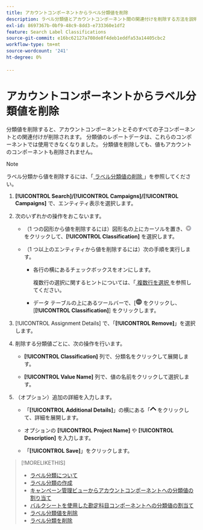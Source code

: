```yaml
---
title: アカウントコンポーネントからラベル分類値を削除
description: ラベル分類値とアカウントコンポーネント間の関連付けを削除する方法を説明します。
exl-id: 8697367b-0bf9-48c9-8dd3-e733360e1df2
feature: Search Label Classifications
source-git-commit: e16bc62127a708de8f4deb1eddfa53a14405cbc2
workflow-type: tm+mt
source-wordcount: '241'
ht-degree: 0%

---
```


# アカウントコンポーネントからラベル分類値を削除

分類値を削除すると、アカウントコンポーネントとそのすべての子コンポーネントとの関連付けが削除されます。 分類値のレポートデータは、これらのコンポーネントでは使用できなくなりました。 分類値を削除しても、値もアカウントのコンポーネントも削除されません。

>[!NOTE]
>
>ラベル分類から値を削除するには、「[ ラベル分類値の削除 ](classification-values-delete.md)」を参照してください。

1. **[!UICONTROL Search]/[!UICONTROL Campaigns]/[!UICONTROL Campaigns]** で、エンティティ表示を選択します。

1. 次のいずれかの操作をおこないます。

   * （1 つの図形から値を削除するには）図形名の上にカーソルを置き、![ メニューボタン ](/help/search-social-commerce/assets/arrow-dropdown-menu.png " メニューボタン ") をクリックして、**[!UICONTROL Classification]** を選択します。

   * （1 つ以上のエンティティから値を削除するには）次の手順を実行します。

      * 各行の横にあるチェックボックスをオンにします。

        複数行の選択に関するヒントについては、「[ 複数行を選択 ](/help/search-social-commerce/common-tasks/navigation-editing-selection/multiple-rows-select.md) を参照してください。

      * データ テーブルの上にあるツールバーで、[![ その他 ](/help/search-social-commerce/assets/more.png " を表示 ") をクリックし、[**[!UICONTROL Classification]**] をクリックします。

1. [!UICONTROL Assignment Details] で、「**[!UICONTROL Remove]**」を選択します。

1. 削除する分類値ごとに、次の操作を行います。

   * **[!UICONTROL Classification]** 列で、分類名をクリックして展開します。

   * **[!UICONTROL Value Name]** 列で、値の名前をクリックして選択します。

1. （オプション）追加の詳細を入力します。

   * 「**[!UICONTROL Additional Details]**」の横にある「![ 開く ](/help/search-social-commerce/assets/chevron-up.png " 開く ") をクリックして、詳細を展開します。

   * オプションの **[!UICONTROL Project Name]** や **[!UICONTROL Description]** を入力します。

   * 「**[!UICONTROL Save]**」をクリックします。

>[!MORELIKETHIS]
>
>* [ ラベル分類について ](classification-about.md)
>* [ ラベル分類の作成 ](classification-create.md)
>* [ キャンペーン管理ビューからアカウントコンポーネントへの分類値の割り当て ](classification-values-assign-campaign-management.md)
>* [ バルクシートを使用した勘定科目コンポーネントへの分類値の割当て ](classification-values-assign-bulksheets.md)
>* [ ラベル分類値を削除 ](classification-values-delete.md)
>* [ ラベル分類を削除 ](classification-delete.md)
